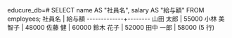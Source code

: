 educure_db=# SELECT name AS "社員名", salary AS "給与額" FROM employees;
   社員名    | 給与額
-------------+--------
 山田 太郎   |  55000
 小林 美智子 |  48000
 佐藤 健     |  60000
 鈴木 花子   |  52000
 田中 一郎   |  58000
(5 行)
